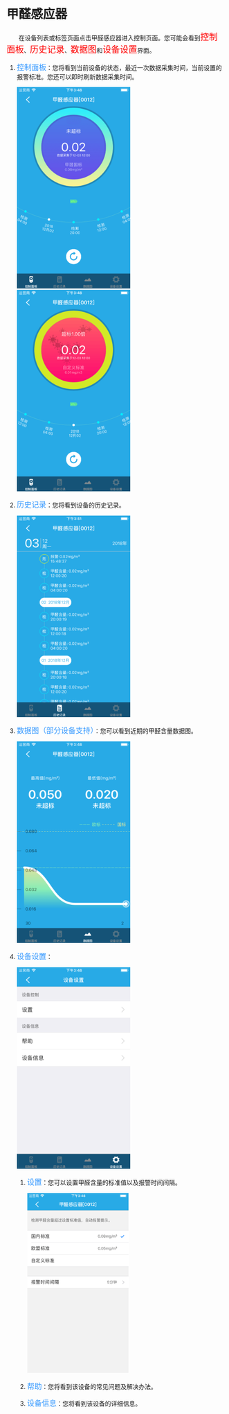 # 甲醛感应器

&emsp;&emsp;在设备列表或标签页面点击甲醛感应器进入控制页面。您可能会看到<font style='color:#ff0000;font-size:20px'>控制面板</font>、<font style='color:#ff0000;font-size:20px'>历史记录</font>、<font style='color:#ff0000;font-size:20px'>数据图</font>和<font style='color:#ff0000;font-size:20px'>设备设置</font>界面。

1. <font style='color:#3699ff;font-size:17px'>控制面板</font>：您将看到当前设备的状态，最近一次数据采集时间，当前设置的报警标准。您还可以即时刷新数据采集时间。

	<img src="../images/MacBee/甲醛/控制界面.png" width = "262" height = "465">
	<img src="../images/MacBee/甲醛/报警.png" width = "262" height = "465">
	
2. <font style='color:#3699ff;font-size:17px'>历史记录</font>：您将看到设备的历史记录。

	<img src="../images/MacBee/甲醛/历史记录.png" width = "262" height = "465">
	
3. <font style='color:#3699ff;font-size:17px'>数据图（部分设备支持）</font>：您可以看到近期的甲醛含量数据图。

	<img src="../images/MacBee/甲醛/数据图.png" width = "262" height = "465">
	
4. <font style='color:#3699ff;font-size:17px'>设备设置</font>：

	<img src="../images/MacBee/甲醛/设置.png" width = "262" height = "465">
	
	1. <font style='color:#3699ff;font-size:17px'>设置</font>：您可以设置甲醛含量的标准值以及报警时间间隔。

		<img src="../images/MacBee/甲醛/参数设置.png" width = "234" height = "415">
		
	2. <font style='color:#3699ff;font-size:17px'>帮助</font>：您将看到该设备的常见问题及解决办法。
	3. <font style='color:#3699ff;font-size:17px'>设备信息</font>：您将看到该设备的详细信息。